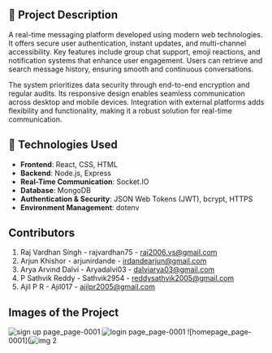 ## 📄 Project Description

A real-time messaging platform developed using modern web technologies. It offers secure user authentication, instant updates, and multi-channel accessibility. Key features include group chat support, emoji reactions, and notification systems that enhance user engagement. Users can retrieve and search message history, ensuring smooth and continuous conversations.

The system prioritizes data security through end-to-end encryption and regular audits. Its responsive design enables seamless communication across desktop and mobile devices. Integration with external platforms adds flexibility and functionality, making it a robust solution for real-time communication.

## 🧰 Technologies Used

- **Frontend**: React, CSS, HTML  
- **Backend**: Node.js, Express  
- **Real-Time Communication**: Socket.IO  
- **Database**: MongoDB  
- **Authentication & Security**: JSON Web Tokens (JWT), bcrypt, HTTPS  
- **Environment Management**: dotenv

## Contributors 
1) Raj Vardhan Singh - rajvardhan75 -  raj2006.vs@gmail.com
2) Arjun Khishor - arjunirdande - irdandearjun@gmail.com
3) Arya Arvind Dalvi - Aryadalvi03 - dalviarya03@gmail.com
4) P Sathvik Reddy - Sathvik2954 - reddysathvik2005@gmail.com
5) Ajil P R - Ajil017 - ajilpr2005@gmail.com

## Images of the Project 

![sign up page_page-0001](https://github.com/user-attachments/assets/f0783c20-0850-4579-bc66-635524edc1bc)
![login page_page-0001](https://github.com/user-attachments/assets/2bbbefb2-3a76-4c14-8402-36420ea5fec4)
![homepage_page-0001](![img 2](https://github.com/user-attachments/assets/1a9cc19f-c6cc-4096-b561-5bbcfa4efdd3)



